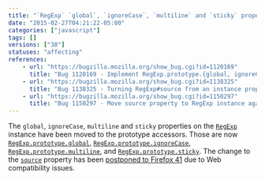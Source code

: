 ```yaml
---
title: "`RegExp` `global`, `ignoreCase`, `multiline` and `sticky` properties are now prototype accessor properties"
date: "2015-02-27T04:21:22-05:00"
categories: ["javascript"]
tags: []
versions: ["38"]
statuses: "affecting"
references:
    - url: "https://bugzilla.mozilla.org/show_bug.cgi?id=1120169"
      title: "Bug 1120169 - Implement RegExp.prototype.{global, ignoreCase, multiline, source, sticky, unicode}"
    - url: "https://bugzilla.mozilla.org/show_bug.cgi?id=1138325"
      title: "Bug 1138325 - Turning RegExp#source from an instance property into an accessor breaks ClojureScript apps"
    - url: "https://bugzilla.mozilla.org/show_bug.cgi?id=1150297"
      title: "Bug 1150297 - Move source property to RegExp instance again."
---
```

The `global`, `ignoreCase`, `multiline` and `sticky` properties on the [`RegExp`](https://developer.mozilla.org/docs/Web/JavaScript/Reference/Global_Objects/RegExp) instance have been moved to the prototype accessors. Those are now [`RegExp.prototype.global`](https://developer.mozilla.org/docs/Web/JavaScript/Reference/Global_Objects/Regexp/global), [`RegExp.prototype.ignoreCase`](https://developer.mozilla.org/docs/Web/JavaScript/Reference/Global_Objects/Regexp/ignoreCase), [`RegExp.prototype.multiline`](https://developer.mozilla.org/docs/Web/JavaScript/Reference/Global_Objects/Regexp/multiline), and [`RegExp.prototype.sticky`](https://developer.mozilla.org/docs/Web/JavaScript/Reference/Global_Objects/Regexp/sticky). The change to the [`source`](https://developer.mozilla.org/docs/Web/JavaScript/Reference/Global_Objects/Regexp/source) property has been [postponed to Firefox 41](https://www.fxsitecompat.com/en-CA/docs/2015/regexp-source-has-become-prototype-accessor-property/) due to Web compatibility issues.
